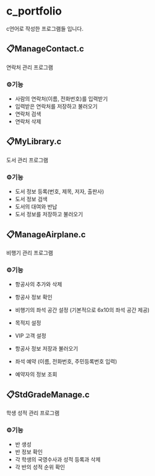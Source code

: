 # c_portfolio
c언어로 작성한 프로그램들 입니다.

## 📋ManageContact.c
연락처 관리 프로그램
### ⚙️기능
- 사람의 연락처(이름, 전화번호)를 입력받기
- 입력받은 연락처를 저장하고 불러오기
- 연락처 검색
- 연락처 삭제

## 📋MyLibrary.c
도서 관리 프로그램
### ⚙️기능
-  도서 정보 등록(번호, 제목, 저자, 출판사)
-  도서 정보 검색
-  도서의 대여와 반납
-  도서 정보를 저장하고 불러오기

## 📋ManageAirplane.c
비행기 관리 프로그램
### ⚙️기능
- 항공사의 추가와 삭제
- 항공사 정보 확인
- 비행기의 좌석 공간 설정 (기본적으로 6x10의 좌석 공간 제공)
- 목적지 설정
- VIP 고객 설정
- 항공사 정보 저장과 불러오기

- 좌석 예약 (이름, 전화번호, 주민등록번호 입력)
- 예약자의 정보 조회

## 📋StdGradeManage.c
학생 성적 관리 프로그램
### ⚙️기능
- 반 생성
- 반 정보 확인
- 각 학생의 국영수사과 성적 등록과 삭제
- 각 반의 성적 순위 확인
